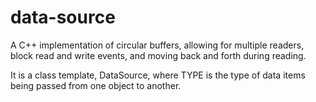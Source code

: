 # data-source
A C++ implementation of circular buffers, allowing for multiple readers, block read and write events, and moving back and forth during reading.

It is a class template, DataSource<TYPE>, where TYPE is the type of data items being passed from one object to another. 
